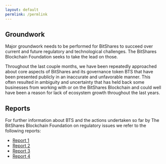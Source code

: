 ```yaml
---
layout: default
permlink: /permlink
---
```


## Groundwork

Major groundwork needs to be performed for BitShares to succeed over
current and future regulatory and technological challenges. The
BitShares Blockchain Foundation seeks to take the lead on those.

Throughout the last couple months, we have been repeatedly approached
about core aspects of BitShares and its governance token BTS that have
been presented publicly in an inaccurate and unfavorable manner. This
often resulted in ambiguity and uncertainty that has held back some
businesses from working with or on the BitShares Blockchain and could
well have been a reason for lack of ecosystem growth throughout the last
years.

## Reports

For further information about BTS and the actions undertaken so far by
The BitShares Blockchain Foundation on regulatory issues we refer to the
following reports:

* [Report 1](https://steemit.com/bitshares/@bitshares.fdn/report-spokesperson-bitshares-blockchain-foundation-on-bittrex-inc-and-other-regulatory-issues)
* [Report 2](https://steemit.com/bitshares/@bitshares.fdn/second-report-spokesperson-bitshares-blockchain-foundation-on-bittrex-inc-and-other-regulatory-issues)
* [Report 3](https://steemit.com/bitshares/@bitshares.fdn/report-3-spokesperson-on-lykke-listings-workers-and-ongoing-material)
* [Report 4](https://steemit.com/spokesperson/@bitshares.fdn/spokesperson-report-2018-05-bitshares-blockchain-foundation-bbf)
